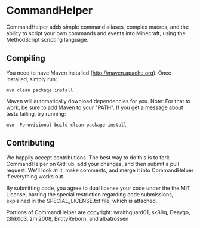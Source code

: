 CommandHelper
=============

CommandHelper adds simple command aliases, complex macros, 
and the ability to script your own commands and events into Minecraft,
using the MethodScript scripting language.

Compiling
---------

You need to have Maven installed (http://maven.apache.org). Once installed,
simply run:

    mvn clean package install
    
Maven will automatically download dependencies for you. Note: For that to work,
be sure to add Maven to your "PATH". If you get a message about tests failing,
try running:
	
	mvn -Pprovisional-build clean package install

Contributing
------------

We happily accept contributions. The best way to do this is to fork
CommandHelper on GitHub, add your changes, and then submit a pull request.
We'll look at it, make comments, and merge it into CommandHelper if
everything works out.

By submitting code, you agree to dual license your code under the 
the MIT License, barring the special restriction regarding code submissions,
explained in the SPECIAL_LICENSE.txt file, which is attached.

Portions of CommandHelper are copyright: wraithguard01, sk89q, Deaygo, 
t3hk0d3, zml2008, EntityReborn, and albatrossen